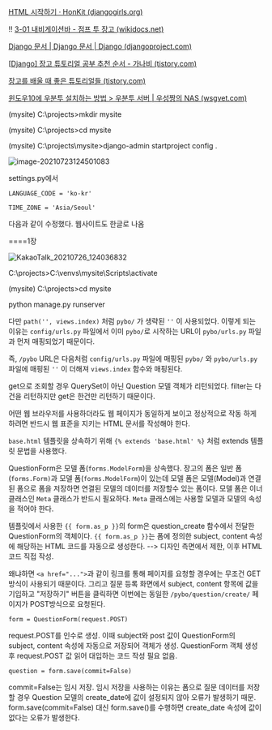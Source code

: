  [HTML 시작하기 · HonKit (djangogirls.org)](https://tutorial.djangogirls.org/ko/html/)

!! [3-01 내비게이션바 - 점프 투 장고 (wikidocs.net)](https://wikidocs.net/71108)

[Django 문서 | Django 문서 | Django (djangoproject.com)](https://docs.djangoproject.com/ko/3.2/)

[[Django\] 장고 튜토리얼 공부 추천 순서 - 가나비 (tistory.com)](https://gonna-be.tistory.com/5)

[장고를 배울 때 좋은 튜토리얼들 (tistory.com)](https://justmakeyourself.tistory.com/entry/django-tutorials-site)





[윈도우10에 우분투 설치하는 방법 > 우분투 서버 | 우성짱의 NAS (wsgvet.com)](https://www.wsgvet.com/ubuntu/160)









(mysite) C:\projects>mkdir mysite

(mysite) C:\projects>cd mysite

(mysite) C:\projects\mysite>django-admin startproject config .



![image-20210723124501083](https://user-images.githubusercontent.com/72901045/126930483-d9a41bea-c509-45b9-85a9-98789e69c808.png)



settings.py에서 

```
LANGUAGE_CODE = 'ko-kr'

TIME_ZONE = 'Asia/Seoul'
```

다음과 같이 수정했다. 웹사이트도 한글로 나옴





====1장

![KakaoTalk_20210726_124036832](https://user-images.githubusercontent.com/72901045/126930374-2f45c2da-84d9-4f1b-a7c5-4234e2be3c21.jpg)

C:\projects>C:\venvs\mysite\Scripts\activate

(mysite) C:\projects>cd mysite

python manage.py runserver





다만 `path('', views.index)` 처럼 `pybo/` 가 생략된 `''` 이 사용되었다. 이렇게 되는 이유는 `config/urls.py` 파일에서 이미 `pybo/`로 시작하는 URL이 `pybo/urls.py` 파일과 먼저 매핑되었기 때문이다.

즉, `/pybo` URL은 다음처럼 `config/urls.py` 파일에 매핑된 `pybo/` 와 `pybo/urls.py` 파일에 매핑된 `''` 이 더해져 `views.index` 함수와 매핑된다.



get으로 조회할 경우 QuerySet이 아닌 Question 모델 객체가 리턴되었다. filter는 다건을 리턴하지만 get은 한건만 리턴하기 때문이다.



어떤 웹 브라우저를 사용하더라도 웹 페이지가 동일하게 보이고 정상적으로 작동 하게 하려면 반드시 웹 표준을 지키는 HTML 문서를 작성해야 한다.



`base.html` 템플릿을 상속하기 위해 `{% extends 'base.html' %}` 처럼 extends 템플릿 문법을 사용했다.



QuestionForm은 모델 폼(`forms.ModelForm`)을 상속했다. 장고의 폼은 일반 폼(`forms.Form)`과 모델 폼(`forms.ModelForm`)이 있는데 모델 폼은 모델(Model)과 연결된 폼으로 폼을 저장하면 연결된 모델의 데이터를 저장할수 있는 폼이다. 모델 폼은 이너 클래스인 `Meta` 클래스가 반드시 필요하다. `Meta` 클래스에는 사용할 모델과 모델의 속성을 적어야 한다.



템플릿에서 사용한 `{{ form.as_p }}`의 form은 question_create 함수에서 전달한 QuestionForm의 객체이다. `{{ form.as_p }}`는 폼에 정의한 subject, content 속성에 해당하는 HTML 코드를 자동으로 생성한다. --> 디자인 측면에서 제한, 이후 HTML코드 직접 작성.



왜냐하면 `<a href="...">`과 같이 링크를 통해 페이지를 요청할 경우에는 무조건 GET 방식이 사용되기 때문이다. 그리고 질문 등록 화면에서 subject, content 항목에 값을 기입하고 "저장하기" 버튼을 클릭하면 이번에는 동일한 `/pybo/question/create/` 페이지가 POST방식으로 요청된다.

```
form = QuestionForm(request.POST)
```

request.POST를 인수로 생성. 이때 subject와 post 값이 QuestionForm의 subject, content 속성에 자동으로 저장되어 객체가 생성. QuestionForm 객체 생성 후 request.POST 값 읽어 대입하는 코드 작성 필요 없음.

```
question = form.save(commit=False)
```

commit=False는 임시 저장. 임시 저장을 사용하는 이유는 폼으로 질문 데이터를 저장할 경우 Question 모델의 create_date에 값이 설정되지 않아 오류가 발생하기 때문. form.save(commit=False) 대신 form.save()를 수행하면 create_date 속성에 값이 없다는 오류가 발생한다.

